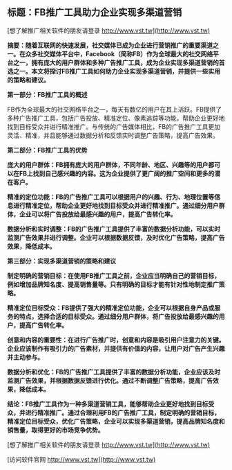 ## **标题：FB推广工具助力企业实现多渠道营销**

[想了解推广相关软件的朋友请登录 http://www.vst.tw](http://www.vst.tw)

**摘要：随着互联网的快速发展，社交媒体已成为企业进行营销推广的重要渠道之一。在众多社交媒体平台中，Facebook（简称FB）作为全球最大的社交网络平台之一，拥有庞大的用户群体和多种广告推广工具，成为企业实现多渠道营销的首选之一。本文将探讨FB推广工具如何助力企业实现多渠道营销，并提供一些实用的策略和建议。**

**第一部分：FB推广工具的概述**

FB作为全球最大的社交网络平台之一，每天有数亿的用户在其上活跃。FB提供了多种广告推广工具，包括广告投放、精准定位、像素追踪等功能，帮助企业更好地找到目标受众并进行精准推广。与传统的广告媒体相比，FB的广告推广工具更加灵活、精准，并且能够通过数据分析和反馈实时调整广告策略，提高广告效果。

**第二部分：FB推广工具的优势**

**庞大的用户群体：FB拥有庞大的用户群体，不同年龄、地区、兴趣等的用户都可以在FB上找到自己感兴趣的内容。这为企业提供了更广阔的推广空间和更多的潜在客户。**

**精准的定位功能：FB的广告推广工具可以根据用户的兴趣、行为、地理位置等信息进行精准定位，帮助企业更好地找到目标受众并进行精准推广。通过细分用户群体，企业可以将广告投放给最感兴趣的用户，提高广告转化率。**

**数据分析和实时调整：FB的广告推广工具提供了丰富的数据分析功能，可以实时监测广告效果并进行调整。企业可以根据数据反馈，及时优化广告策略，提高广告效果，降低成本。**

**第三部分：实现多渠道营销的策略和建议**

**制定明确的营销目标：在使用FB推广工具之前，企业应当明确自己的营销目标，例如增加品牌知名度、提高销售量等。只有明确的目标才能有针对性地制定推广策略。**

**精准定位目标受众：FB提供了强大的精准定位功能，企业可以根据自身产品或服务的特点，选择合适的目标受众。通过细分用户群体，将广告投放给最感兴趣的用户，提高广告转化率。**

**创意和内容的重要性：在进行广告推广时，创意和内容是吸引用户注意力的关键。企业应该制作有吸引力的广告素材，并提供有价值的内容，让用户对广告产生兴趣并主动参与。**

**数据分析和优化：FB的广告推广工具提供了丰富的数据分析功能，企业应该及时监测广告效果，并根据数据反馈进行优化。通过不断调整广告策略，提高广告效果，降低成本。**

**结论：FB推广工具作为一种多渠道营销工具，能够帮助企业更好地找到目标受众，并进行精准推广。通过合理利用FB的广告推广工具，制定明确的营销目标，精准定位目标受众，优化广告策略，企业可以实现多渠道营销，提高品牌知名度和销售量，取得更好的市场竞争优势。**

[想了解推广相关软件的朋友请登录 http://www.vst.tw](http://www.vst.tw)


[访问软件官网 http://www.vst.tw](http://www.vst.tw)
